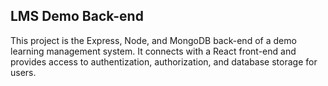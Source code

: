 ## LMS Demo Back-end
This project is the Express, Node, and MongoDB back-end of a demo learning management system. It connects with a React front-end and provides access to authentization, authorization, and database storage for users.